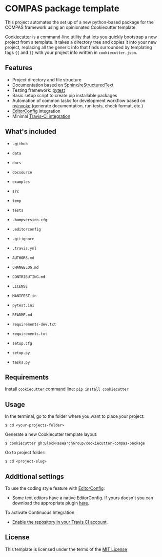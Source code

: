 # COMPAS package template

This project automates the set up of a new python-based package for the COMPAS framework using an opinionated Cookiecutter template.

[Cookiecutter](https://cookiecutter.readthedocs.io/en/latest/readme.html#)
is a command-line utility that lets you quickly bootstrap a new project from a template.
It takes a directory tree and copies it into your new project,
replacing all the generic info that finds surrounded by templating tags `{{` and `}}` with your project info written in `cookiecutter.json`.

## Features

* Project directory and file structure
* Documentation based on [Sphinx](http://www.sphinx-doc.org/en/master/)/[reStructuredText](http://docutils.sourceforge.net/rst.html)
* Testing framework: [pytest](https://docs.pytest.org/en/latest/)
* Basic setup script to create pip installable packages
* Automation of common tasks for development workflow based on [pyinvoke](http://www.pyinvoke.org/) (generate documentation, run tests, check format, etc.)
* [EditorConfig](https://editorconfig.org/) integration
* Minimal [Travis-CI integration](https://travis-ci.org)

## What's included

* `.github`
* `data`
* `docs`
* `docsource`
* `examples`
* `src`
* `temp`
* `tests`

* `.bumpversion.cfg`
* `.editorconfig`
* `.gitignore`
* `.travis.yml`

* `AUTHORS.md`
* `CHANGELOG.md`
* `CONTRIBUTING.md`
* `LICENSE`
* `MANIFEST.in`
* `pytest.ini`
* `README.md`
* `requirements-dev.txt`
* `requirements.txt`
* `setup.cfg`
* `setup.py`
* `tasks.py`

## Requirements

Install `cookiecutter` command line: `pip install cookiecutter`

## Usage

In the terminal, go to the folder where you want to place your project:

```
$ cd <your-projects-folder>
```

Generate a new Cookiecutter template layout:

```
$ cookiecutter gh:BlockResearchGroup/cookiecutter-compas-package
```

Go to project folder:

```
$ cd <project-slug>
```

## Additional settings

To use the coding style feature with [EditorConfig](https://editorconfig.org/):

* Some text editors have a native EditorConfig.
  If yours doesn't you can download the appropriate plugin [here](https://editorconfig.org/#download).

To activate Continuous Integration:

* [Enable the repository in your Travis CI account](https://travis-ci.org/profile).

## License

This template is licensed under the terms of the [MIT License](/LICENSE)

